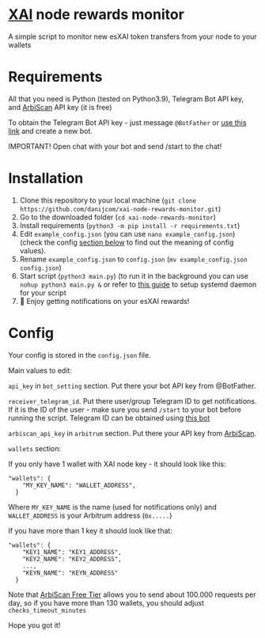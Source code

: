 # [XAI](https://xai.games/sentrynodes) node rewards monitor
A simple script to monitor new esXAI token transfers from your node to your wallets

# Requirements
All that you need is Python (tested on Python3.9), Telegram Bot API key, and [ArbiScan](https://arbiscan.io/) API key (it is free)

To obtain the Telegram Bot API key - just message `@BotFather` or [use this link](https://telegram.me/BotFather) and create a new bot. 

IMPORTANT! Open chat with your bot and send /start to the chat!

# Installation
1. Clone this repository to your local machine (`git clone https://github.com/danijcom/xai-node-rewards-monitor.git`)
2. Go to the downloaded folder (`cd xai-node-rewards-monitor`)
3. Install requirements (`python3 -m pip install -r requirements.txt`)
4. Edit `example_config.json` (you can use `nano example_config.json`) (check the config [section below](https://github.com/danijcom/xai-node-rewards-monitor?tab=readme-ov-file#config) to find out the meaning of config values).
5. Rename `example_config.json` to `config.json` (`mv example_config.json config.json`)
6. Start script (`python3 main.py`) (to run it in the background you can use `nohup python3 main.py &` or refer to [this guide](https://medium.com/codex/setup-a-python-script-as-a-service-through-systemctl-systemd-f0cc55a42267) to setup systemd daemon for your script
7. 🥳 Enjoy getting notifications on your esXAI rewards!

# Config
Your config is stored in the `config.json` file.

Main values to edit: 

`api_key` in `bot_setting` section. Put there your bot API key from @BotFather.

`receiver_telegram_id`. Put there user/group Telegram ID to get notifications. If it is the ID of the user - make sure you send `/start` to your bot before running the script. Telegram ID can be obtained using [this bot](https://t.me/myidbot)

`arbiscan_api_key` in `arbitrum` section. Put there your API key from [ArbiScan](https://arbiscan.io/).

`wallets` section:

If you only have 1 wallet with XAI node key - it should look like this:
```
"wallets": {
    "MY_KEY_NAME": "WALLET_ADDRESS",
  }
```

Where `MY_KEY_NAME` is the name (used for notifications only) and `WALLET_ADDRESS` is your Arbitrum address (`0x.....`)


If you have more than 1 key it should look like that:
```
"wallets": {
    "KEY1_NAME": "KEY1_ADDRESS",
    "KEY2_NAME": "KEY2_ADDRESS",
    ...,
    "KEYN_NAME": "KEYN_ADDRESS"
  }
```

Note that [ArbiScan Free Tier](https://docs.arbiscan.io/support/rate-limits) allows you to send about 100.000 requests per day, so if you have more than 130 wallets, you should adjust `checks_timeout_minutes`

Hope you got it!
